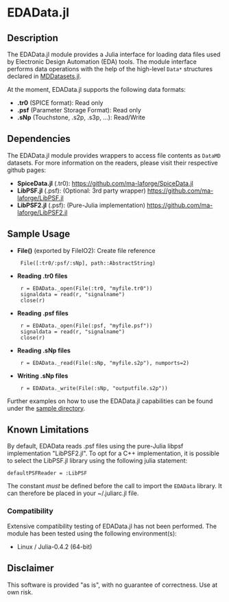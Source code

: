 # EDAData.jl

## Description

The EDAData.jl module provides a Julia interface for loading data files used by Electronic Design Automation (EDA) tools.  The module interface performs data operations with the help of the high-level `Data*` structures declared in [MDDatasets.jl](https://github.com/ma-laforge/MDDatasets.jl).


At the moment, EDAData.jl supports the following data formats:

 - **.tr0** (SPICE format): Read only
 - **.psf** (Parameter Storage Format): Read only
 - **.sNp** (Touchstone, .s2p, .s3p, ...): Read/Write

## Dependencies

The EDAData.jl module provides wrappers to access file contents as `DataMD` datasets.  For more information on the readers, please visit their respective github pages:

 - **SpiceData.jl** (.tr0): <https://github.com/ma-laforge/SpiceData.jl>
 - **LibPSF.jl** (.psf): (Optional: 3rd party wrapper) <https://github.com/ma-laforge/LibPSF.jl>
 - **LibPSF2.jl** (.psf): (Pure-Julia implementation) <https://github.com/ma-laforge/LibPSF2.jl>

## Sample Usage

 - **File()** (exported by FileIO2): Create file reference

		File([:tr0/:psf/:sNp], path::AbstractString)

 - **Reading .tr0 files**

		r = EDAData._open(File(:tr0, "myfile.tr0"))
		signaldata = read(r, "signalname")
		close(r)

 - **Reading .psf files**

		r = EDAData._open(File(:psf, "myfile.psf"))
		signaldata = read(r, "signalname")
		close(r)

 - **Reading .sNp files**

		r = EDAData._read(File(:sNp, "myfile.s2p"), numports=2)

 - **Writing .sNp files**

		r = EDAData._write(File(:sNp, "outputfile.s2p"))

Further examples on how to use the EDAData.jl capabilities can be found under the [sample directory](sample/).

## Known Limitations

By default, EDAData reads .psf files using the pure-Julia libpsf implementation "LibPSF2.jl".  To opt for a C++ implementation, it is possible to select the LibPSF.jl library using the following julia statement:

	defaultPSFReader = :LibPSF

The constant *must* be defined before the call to import the `EDAData` library.  It can therefore be placed in your ~/.juliarc.jl file.

### Compatibility

Extensive compatibility testing of EDAData.jl has not been performed.  The module has been tested using the following environment(s):

 - Linux / Julia-0.4.2 (64-bit)

## Disclaimer

This software is provided "as is", with no guarantee of correctness.  Use at own risk.
